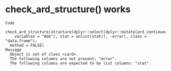 # check_ard_structure() works

    Code
      check_ard_structure(structure(dplyr::select(dplyr::mutate(ard_continuous(ADSL,
        variables = "AGE"), stat = unlist(stat)), -error), class = "data.frame"),
      method = FALSE)
    Message
      Object is not of class <card>.
      The following columns are not present: "error".
      The following columns are expected to be list columns: "stat".

